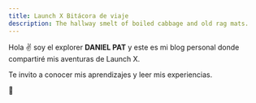 ```yaml
---
title: Launch X Bitácora de viaje
description: The hallway smelt of boiled cabbage and old rag mats.
---
```


Hola ✌️  soy el explorer **DANIEL PAT** y este es mi blog personal donde compartiré mis aventuras de Launch X.

Te invito a conocer mis aprendizajes y leer mis experiencias.

🚀
